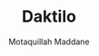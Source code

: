 ---
title: Daktilo
github: https://github.com/kronik3r/daktilo
demo: http://daktilo.github.io/
author: Motaquillah Maddane
ssg:
  - Jekyll
cms:
  - No Cms
---